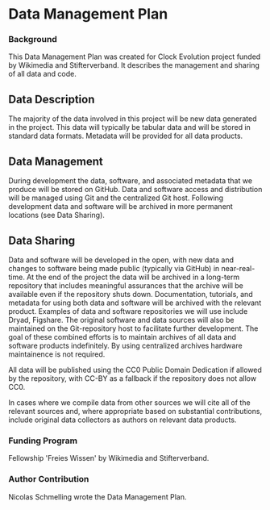 # Data Management Plan

### Background

This Data Management Plan was created for Clock Evolution project funded by Wikimedia and Stifterverband. It describes the management and sharing of all data and code.

## Data Description

The majority of the data involved in this project will be new data generated in the project. This data will typically be tabular data and will be stored in standard data formats. Metadata will be provided for all data products. 

## Data Management

During development the data, software, and associated metadata that we produce will be stored on GitHub. Data and software access and distribution will be managed using Git and the centralized Git host. Following development data and software will be archived in more permanent locations (see Data Sharing).

## Data Sharing

Data and software will be developed in the open, with new data and changes to software being made public (typically via GitHub) in near-real-time. At the end of the project the data will be archived in a long-term repository that includes meaningful assurances that the archive will be available even if the repository shuts down. Documentation, tutorials, and metadata for using both data and software will be archived with the relevant product. Examples of data and software repositories we will use include Dryad, Figshare. The original software and data sources will also be maintained on the Git-repository host to facilitate further development. The goal of these combined efforts is to maintain archives of all data and software products indefinitely. By using centralized archives hardware maintainence is not required.

All data will be published using the CC0 Public Domain Dedication if allowed by the repository, with CC-BY as a fallback if the repository does not allow CC0.

In cases where we compile data from other sources we will cite all of the relevant sources and, where appropriate based on substantial contributions, include original data collectors as authors on relevant data products.

### Funding Program

Fellowship 'Freies Wissen' by Wikimedia and Stifterverband.

### Author Contribution

Nicolas Schmelling wrote the Data Management Plan.
